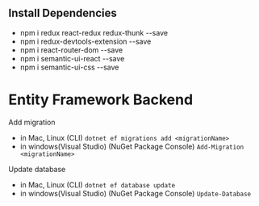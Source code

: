 ## Install Dependencies
-   npm i redux react-redux redux-thunk --save
-   npm i redux-devtools-extension --save
-   npm i react-router-dom --save
-   npm i semantic-ui-react --save
-   npm i semantic-ui-css --save


# Entity Framework Backend
Add migration 
-   in Mac, Linux (CLI) `dotnet ef migrations add <migrationName>`
-   in windows(Visual Studio) (NuGet Package Console) `Add-Migration <migrationName>`

Update database 
-   in Mac, Linux (CLI) `dotnet ef database update`
-   in windows(Visual Studio) (NuGet Package Console) `Update-Database`